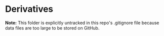 # Derivatives

**Note:** This folder is explicitly untracked in this repo's .gitignore file because data files are too large to be stored on GitHub.